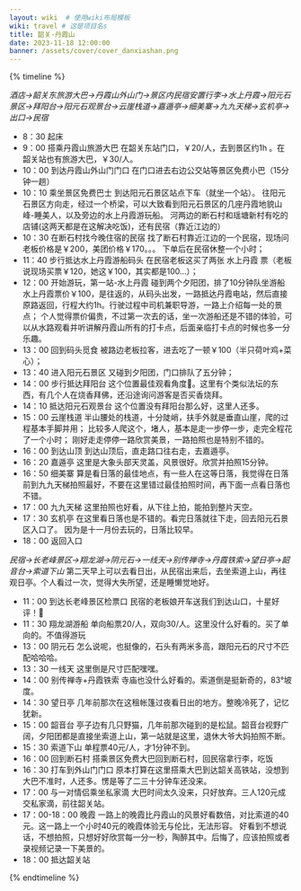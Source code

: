 ```yaml
---
layout: wiki  # 使用wiki布局模板
wiki: travel # 这是项目名s
title: 韶关-丹霞山
date: 2023-11-18 12:00:00
banner: /assets/cover/cover_danxiashan.png
---
```


{% timeline %}
<!-- node 2023.11.18 Day1: 阳元石景区 -->
*酒店→韶关东旅游大巴→丹霞山外山门→景区内民宿安置行李→水上丹霞→阳元石景区→拜阳台→阳元石观景台→云崖栈道→嘉遁亭→细美寨→九九天梯→玄机亭→出口→民宿*
- 8：30 起床
- 9：00 搭乘丹霞山旅游大巴
    在韶关东站门口，￥20/人，去到景区约1h 。在韶关站也有旅游大巴，￥30/人。
- 10：00 到达丹霞山外山门门口
在门口进去右边公交站等景区免费小巴（15分钟一趟）
- 10：10 乘坐景区免费巴士
到达阳元石景区站点下车（就坐一个站）。
往阳元石景区方向走，经过一个桥梁，可以大致看到阳元石景区的几座丹霞地貌山峰-睡美人，以及旁边的水上丹霞游玩船。
河两边的断石村和瑶塘新村有吃的店铺(这两天都是在这解决吃饭)，还有民宿（靠近江边的）
- 10：30 在断石村找今晚住宿的民宿
找了断石村靠近江边的一个民宿，现场问老板价格是￥200，美团价格￥170。。。 下单后在民宿休整一个小时；
- 11：40 步行抵达水上丹霞游船码头
在民宿老板这买了两张 水上丹霞 票（老板说现场买票￥120，她这￥100，其实都是100...）；
- 12：00 开始游玩，第一站-水上丹霞
碰到两个夕阳团，排了10分钟队坐游船
水上丹霞票价￥100，是往返的，从码头出发，一路抵达丹霞电站，然后直接原路返回，行程大约1h。行驶过程中司机兼职导游，一路上介绍每一处的景点；
个人觉得票价偏贵，不过第一次去的话，坐一次游船还是不错的体验，可以从水路观看并听讲解丹霞山所有的打卡点，后面亲临打卡点的时候也多一分乐趣。
- 13：00 回到码头觅食
被路边老板拉客，进去吃了一顿￥100（半只荷叶鸡+菜心）；
- 13：40 进入阳元石景区
又碰到夕阳团，门口排队了五分钟；
- 14：00 步行抵达拜阳台
这个位置最佳观看角度🤣。这里有个类似法坛的东西，有几个人在烧香拜佛，还沿途询问游客是否买香烧拜。
- 14：10 抵达阳元石观景台
这个位置没有拜阳台那么好，这里人还多。
- 15：00 云崖栈道
半山腰处的栈道，十分陡峭，扶手外就是垂直山崖，爬的过程基本手脚并用；
比较多人爬这个，堵人，基本是走一步停一步，走完全程花了一个小时；
刚好走走停停一路欣赏美景，一路拍照也是特别不错的。
- 16：00 到达山顶
到达山顶后，直走路口往右走，去嘉遁亭。
- 16：20 嘉遁亭
这里是大象头部天灵盖，风景很好。欣赏并拍照15分钟。
- 16：50 细美寨
算是看日落的最佳地点，有一些人在这等日落，我觉得在日落前到九九天梯拍照最好，不要在这里错过最佳拍照时间，再下面一点看日落也不错。
- 17：00 九九天梯
这里拍照也好看，从下往上拍，能拍到整片天空。
- 17：30 玄机亭
在这里看日落也是不错的。看完日落就往下走，回去阳元石景区入口了。
因为是十一月份去玩的，日落比较早。
- 18：00 返回入口

<!-- node 2023.11.19 Day2: 长老峰景区 -->
*民宿→长老峰景区→翔龙湖→阴元石→一线天→别传禅寺→丹霞铁索→望日亭→韶音台→索道下山*
第二天早上可以去看日出，从民宿出来后，去坐索道上山，再往观日亭。个人看过一次，觉得大失所望，还是睡懒觉地好。
- 11：00 到达长老峰景区检票口
民宿的老板娘开车送我们到达山口，十星好评！🥰
- 11：30 翔龙湖游船
单向船票20/人，双向30/人。这里没什么好看的。买了单向的。不值得游玩
- 13：00 阴元石
怎么说呢，也挺像的，石头有两米多高，跟阳元石的尺寸不匹配哈哈哈。
- 13：30 一线天
这里倒是尺寸匹配嘿嘿。
- 14：00 别传禅寺+丹霞铁索
寺庙也没什么好看的。索道倒是挺新奇的，83°坡度。
- 14：30 望日亭
几年前那次在这租帐篷过夜看日出的地方。整晚冷死了，记忆犹新。
- 15：00 韶音台
亭子边有几只野猫，几年前那次碰到的是松鼠。韶音台视野广阔，夕阳团都是直接坐索道上山，第一站就是这里，退休大爷大妈拍照不断。
- 15：30 索道下山
单程票40元/人，才1分钟不到。
- 16：00 回到断石村
搭乘景区免费大巴回到断石村，回民宿拿行李，吃饭
- 16：30 打车到外山门门口
原本打算在这里搭乘大巴到达韶关高铁站，没想到大巴不准时，人还多。愣是等了二三十分钟车还没来。
- 17：00 与一对情侣乘坐私家滴
大巴时间太久没来，只好放弃。三人120元成交私家滴，前往韶关站。
- 17：00-18：00 晚霞
一路上的晚霞比丹霞山的风景好看数倍，对比索道的40元。这一路上一个小时40元的晚霞体验无与伦比，无法形容。
好看到不想说话，不想拍照，只想好好欣赏每一分一秒，陶醉其中。后悔了，应该拍照或者录视频记录一下美景的。
- 18：00 抵达韶关站

{% endtimeline %}